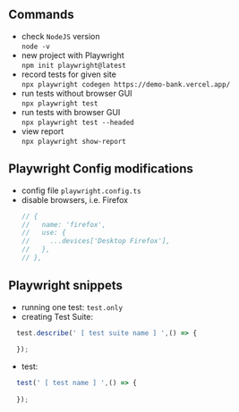 ## Commands
- check `NodeJS` version  
  `node -v`
- new project with Playwright  
  `npm init playwright@latest`
- record tests for given site  
  `npx playwright codegen https://demo-bank.vercel.app/`
- run tests without browser GUI  
  `npx playwright test`
- run tests with browser GUI  
  `npx playwright test --headed`
- view report  
  `npx playwright show-report`

## Playwright Config modifications
- config file `playwright.config.ts`
- disable browsers, i.e. Firefox
    ```javascript
    // {
    //   name: 'firefox',
    //   use: {
    //     ...devices['Desktop Firefox'],
    //   },
    // },
    ```
  
## Playwright snippets
- running one test: `test.only`
- creating Test Suite:
```javascript
  test.describe(' [ test suite name ] ',() => {   
  
  });
```
- test:
```javascript
  test(' [ test name ] ',() => {   
  
  });
```